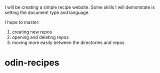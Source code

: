 I will be creating a simple recipe website. Some skills I will demonstate is setting the document type and language.

I hope to master:
1. creating new repos
2. opening and deleting repos
3. moving more easily between the directories and repos

# odin-recipes
